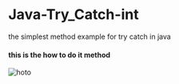 # Java-Try_Catch-int
the simplest method example for try catch in java

#### this is the how to do it method
![hoto](https://user-images.githubusercontent.com/28831190/34332757-4d464c10-e93d-11e7-869f-f38a91e4e78b.jpg)
